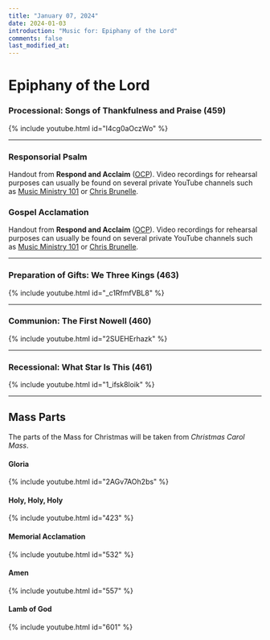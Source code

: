 ```yaml
---
title: "January 07, 2024"
date: 2024-01-03
introduction: "Music for: Epiphany of the Lord"
comments: false
last_modified_at: 
---
```


# Epiphany of the Lord

### Processional: Songs of Thankfulness and Praise (459)

{% include youtube.html id="I4cg0aOczWo" %} <br>

---

### Responsorial Psalm

Handout from **Respond and Acclaim** ([OCP](https://www.ocp.org/en-us)). Video recordings for rehearsal purposes can usually be found on several private YouTube channels such as [Music Ministry 101](https://www.youtube.com/@MusicMinistry101/videos) or [Chris Brunelle](https://www.youtube.com/@ChrisBrunelle/videos).

### Gospel Acclamation

Handout from **Respond and Acclaim** ([OCP](https://www.ocp.org/en-us)). Video recordings for rehearsal purposes can usually be found on several private YouTube channels such as [Music Ministry 101](https://www.youtube.com/@MusicMinistry101/videos) or [Chris Brunelle](https://www.youtube.com/@ChrisBrunelle/videos).

---

### Preparation of Gifts: We Three Kings (463)

{% include youtube.html id="_c1RfmfVBL8" %} <br>

---

### Communion: The First Nowell (460)

{% include youtube.html id="2SUEHErhazk" %} <br>

---

### Recessional: What Star Is This (461)

{% include youtube.html id="1_ifsk8loik" %} <br>

---

## Mass Parts

The parts of the Mass for Christmas will be taken from *Christmas Carol Mass*.

#### Gloria

{% include youtube.html id="2AGv7AOh2bs" %} <br>


#### Holy, Holy, Holy

{% include youtube.html id="423" %} <br>


#### Memorial Acclamation

{% include youtube.html id="532" %} <br>


#### Amen

{% include youtube.html id="557" %} <br>


#### Lamb of God

{% include youtube.html id="601" %}